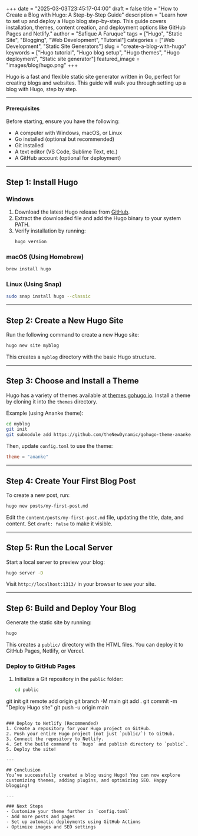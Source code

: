 +++
date = "2025-03-03T23:45:17-04:00"
draft = false
title = "How to Create a Blog with Hugo: A Step-by-Step Guide"
description = "Learn how to set up and deploy a Hugo blog step-by-step. This guide covers installation, themes, content creation, and deployment options like GitHub Pages and Netlify."
author = "Safique A Faruque"
tags = ["Hugo", "Static Site", "Blogging", "Web Development", "Tutorial"]
categories = ["Web Development", "Static Site Generators"]
slug = "create-a-blog-with-hugo"
keywords = ["Hugo tutorial", "Hugo blog setup", "Hugo themes", "Hugo deployment", "Static site generator"]
featured_image = "images/blog/hugo.png"
+++

Hugo is a fast and flexible static site generator written in Go, perfect for creating blogs and websites. This guide will walk you through setting up a blog with Hugo, step by step.

---

#### Prerequisites
Before starting, ensure you have the following:
- A computer with Windows, macOS, or Linux
- Go installed (optional but recommended)
- Git installed
- A text editor (VS Code, Sublime Text, etc.)
- A GitHub account (optional for deployment)
<!--more-->
---

## Step 1: Install Hugo
### Windows
1. Download the latest Hugo release from [GitHub](https://github.com/gohugoio/hugo/releases).
2. Extract the downloaded file and add the Hugo binary to your system PATH.
3. Verify installation by running:
   ```sh
   hugo version
   ```

### macOS (Using Homebrew)
```sh
brew install hugo
```

### Linux (Using Snap)
```sh
sudo snap install hugo --classic
```

---

## Step 2: Create a New Hugo Site
Run the following command to create a new Hugo site:
```sh
hugo new site myblog
```
This creates a `myblog` directory with the basic Hugo structure.

---

## Step 3: Choose and Install a Theme
Hugo has a variety of themes available at [themes.gohugo.io](https://themes.gohugo.io/). Install a theme by cloning it into the `themes` directory.

Example (using Ananke theme):
```sh
cd myblog
git init
git submodule add https://github.com/theNewDynamic/gohugo-theme-ananke.git themes/ananke
```
Then, update `config.toml` to use the theme:
```toml
theme = "ananke"
```

---

## Step 4: Create Your First Blog Post
To create a new post, run:
```sh
hugo new posts/my-first-post.md
```
Edit the `content/posts/my-first-post.md` file, updating the title, date, and content. Set `draft: false` to make it visible.

---

## Step 5: Run the Local Server
Start a local server to preview your blog:
```sh
hugo server -D
```
Visit `http://localhost:1313/` in your browser to see your site.

---

## Step 6: Build and Deploy Your Blog
Generate the static site by running:
```sh
hugo
```
This creates a `public/` directory with the HTML files. You can deploy it to GitHub Pages, Netlify, or Vercel.

### Deploy to GitHub Pages
1. Initialize a Git repository in the `public` folder:
   ```sh
   cd public
git init
git remote add origin <your-repo-url>
git branch -M main
git add .
git commit -m "Deploy Hugo site"
git push -u origin main
   ```

### Deploy to Netlify (Recommended)
1. Create a repository for your Hugo project on GitHub.
2. Push your entire Hugo project (not just `public/`) to GitHub.
3. Connect the repository to Netlify.
4. Set the build command to `hugo` and publish directory to `public`.
5. Deploy the site!

---

## Conclusion
You’ve successfully created a blog using Hugo! You can now explore customizing themes, adding plugins, and optimizing SEO. Happy blogging!

---

### Next Steps
- Customize your theme further in `config.toml`
- Add more posts and pages
- Set up automatic deployments using GitHub Actions
- Optimize images and SEO settings

